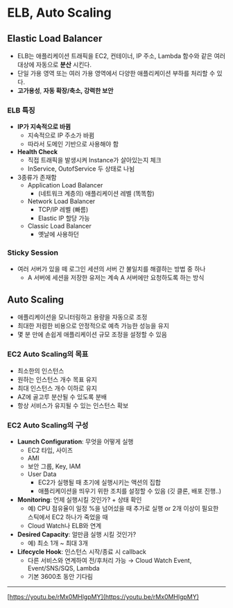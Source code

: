# ELB, Auto Scaling
## Elastic Load Balancer

- ELB는 애플리케이션 트래픽을 EC2, 컨테이너, IP 주소, Lambda 함수와 같은 여러 대상에 자동으로 **분산** 시킨다.
- 단일 가용 영역 또는 여러 가용 영역에서 다양한 애플리케이션 부하를 처리할 수 있다.
- **고가용성**, **자동 확장/축소, 강력한 보안**

### ELB 특징

- **IP가 지속적으로 바뀜**
    - 지속적으로 IP 주소가 바뀜
    - 따라서 도메인 기반으로 사용해야 함
- **Health Check**
    - 직접 트래픽을 발생시켜 Instance가 살아있는지 체크
    - InService, OutofService 두 상태로 나뉨
- 3종류가 존재함
    - Application Load Balancer
        - (네트워크 계층의) 애플리케이션 레벨 (똑똑함)
    - Network Load Balancer
        - TCP/IP 레벨 (빠름)
        - Elastic IP 할당 가능
    - Classic Load Balancer
        - 옛날에 사용하던

### Sticky Session

- 여러 서버가 있을 떼 로그인 세션의 서버 간 불일치를 해결하는 방법 중 하나
    - A 서버에 세션을 저장한 유저는 계속 A 서버에만 요청하도록 하는 방식

## Auto Scaling

- 애플리케이션을 모니터링하고 용량을 자동으로 조정
- 최대한 저렴한 비용으로 안정적으로 예측 가능한 성능을 유지
- 몇 분 만에 손쉽게 애플리케이션 규모 조정을 설정할 수 있음

### EC2 Auto Scaling의 목표

- 최소한의 인스턴스
- 원하는 인스턴스 개수 목표 유지
- 최대 인스턴스 개수 이하로 유지
- AZ에 골고루 분산될 수 있도록 분배
- 항상 서비스가 유지될 수 있는 인스턴스 확보

### EC2 Auto Scaling의 구성

- **Launch Configuration**: 무엇을 어떻게 실행
    - EC2 타입, 사이즈
    - AMI
    - 보안 그룹, Key, IAM
    - User Data
        - EC2가 실행될 때 초기에 실행시키는 액션의 집합
        - 애플리케이션을 띄우기 위한 조치를 설정할 수 있음 (깃 클론, 배포 진행..)
- **Monitoring**: 언제 실행시킬 것인가? + 상태 확인
    - 예) CPU 점유율이 일정 %을 넘어섰을 때 추가로 실행 or 2개 이상이 필요한 스틱에서 EC2 하나가 죽었을 때
    - Cloud Watch나 ELB와 연계
- **Desired Capacity**: 얼만큼 실행 시킬 것인가?
    - 예) 최소 1개 ~ 최대 3개
- **Lifecycle Hook**: 인스턴스 시작/종료 시 callback
    - 다른 서비스와 연계하여 전/후처리 가능 → Cloud Watch Event, Event/SNS/SQS, Lambda
    - 기본 3600초 동안 기다림
---

[https://youtu.be/rMx0MHlgpMY](https://youtu.be/rMx0MHlgpMY)
